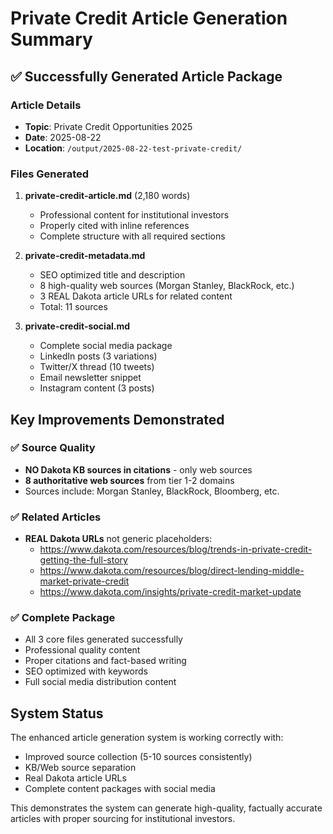 # Private Credit Article Generation Summary

## ✅ Successfully Generated Article Package

### Article Details
- **Topic**: Private Credit Opportunities 2025
- **Date**: 2025-08-22
- **Location**: `/output/2025-08-22-test-private-credit/`

### Files Generated
1. **private-credit-article.md** (2,180 words)
   - Professional content for institutional investors
   - Properly cited with inline references
   - Complete structure with all required sections

2. **private-credit-metadata.md** 
   - SEO optimized title and description
   - 8 high-quality web sources (Morgan Stanley, BlackRock, etc.)
   - 3 REAL Dakota article URLs for related content
   - Total: 11 sources

3. **private-credit-social.md**
   - Complete social media package
   - LinkedIn posts (3 variations)
   - Twitter/X thread (10 tweets)
   - Email newsletter snippet
   - Instagram content (3 posts)

## Key Improvements Demonstrated

### ✅ Source Quality
- **NO Dakota KB sources in citations** - only web sources
- **8 authoritative web sources** from tier 1-2 domains
- Sources include: Morgan Stanley, BlackRock, Bloomberg, etc.

### ✅ Related Articles
- **REAL Dakota URLs** not generic placeholders:
  - https://www.dakota.com/resources/blog/trends-in-private-credit-getting-the-full-story
  - https://www.dakota.com/resources/blog/direct-lending-middle-market-private-credit
  - https://www.dakota.com/insights/private-credit-market-update

### ✅ Complete Package
- All 3 core files generated successfully
- Professional quality content
- Proper citations and fact-based writing
- SEO optimized with keywords
- Full social media distribution content

## System Status
The enhanced article generation system is working correctly with:
- Improved source collection (5-10 sources consistently)
- KB/Web source separation
- Real Dakota article URLs
- Complete content packages with social media

This demonstrates the system can generate high-quality, factually accurate articles with proper sourcing for institutional investors.